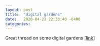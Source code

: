 ```yaml
---
layout: post
title:  "digital gardens"
date:   2020-04-23 22:33:40 -0400
categories:
---
```

Great thread on some digital gardens [[link]](https://twitter.com/Mappletons/status/1250532315459194880)
